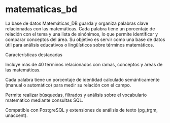 # matematicas_bd

La base de datos Matemáticas_DB guarda y organiza palabras clave relacionadas con las matemáticas.
Cada palabra tiene un porcentaje de relación con el tema y una lista de sinónimos, lo que permite identificar y comparar conceptos del área.
Su objetivo es servir como una base de datos útil para análisis educativos o lingüísticos sobre términos matemáticos.

Características destacadas

Incluye más de 40 términos relacionados con ramas, conceptos y áreas de las matemáticas.

Cada palabra tiene un porcentaje de identidad calculado semánticamente (manual o automático) para medir su relación con el campo.

Permite realizar búsquedas, filtrados y análisis sobre el vocabulario matemático mediante consultas SQL.

Compatible con PostgreSQL y extensiones de análisis de texto (pg_trgm, unaccent).
